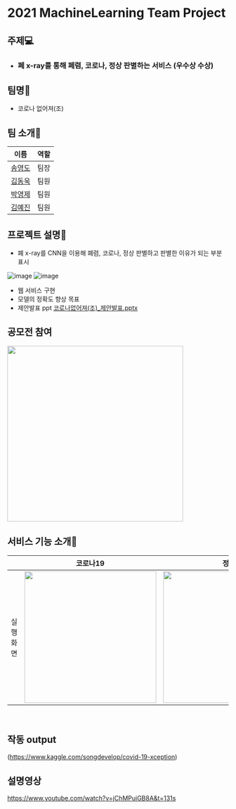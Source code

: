 # 2021 MachineLearning Team Project

## 주제💻
- ### 폐 x-ray를 통해 폐렴, 코로나, 정상 판별하는 서비스 (우수상 수상)

## 팀명🥼
- 코로나 없어져(조)

## 팀 소개🤴
|이름|역할|
|-----|----|
|[송영도](https://github.com/0csong)|팀장|
|[김동욱](https://github.com/DongwookKim0823)|팀원|
|[박영제](https://github.com/parky-j)|팀원|
|[김예진](https://github.com/YaejinK)|팀원|

## 프로젝트 설명💬
- 폐 x-ray를 CNN을 이용해 폐렴, 코로나, 정상 판별하고 판별한 이유가 되는 부분 표시

![image](https://user-images.githubusercontent.com/71435571/141249793-f2ae101d-3e9d-4943-bbfd-3a49ac511a7c.png)
![image](https://user-images.githubusercontent.com/71435571/141249858-28f3482a-a7cc-4497-8294-b9d3b6c0d9d5.png)
- 웹 서비스 구현
- 모델의 정확도 향상 목표
- 제안발표 ppt
[코로나없어져(조)_제안발표.pptx](https://github.com/0csong/MachineLearningTP/files/7518228/_.pptx)

## 공모전 참여
<img src="https://user-images.githubusercontent.com/71435571/141255403-1ae5f195-3cc9-4fd4-93bb-a879727d5686.jpg" width="400">


## 서비스 기능 소개📃

|          |                        코로나19                        |                        정상                        |                    폐렴                     |
| :------: | :----------------------------------------------------------: | :----------------------------------------------------------: | :----------------------------------------------------------: |
| 실행화면 | <img width="300" src="https://user-images.githubusercontent.com/74606041/141777380-92400988-cc19-4f9a-80f4-1a80052386f7.gif"> | <img width="300" src="https://user-images.githubusercontent.com/74606041/141777724-c9633bf3-8ac5-4ddb-8f0f-71fc4bfabfef.gif"> | <img width="300" src="https://user-images.githubusercontent.com/74606041/141777891-34c07a21-79ab-4fbf-a194-367140e0132d.gif"> |

<br>

## 작동 output
(https://www.kaggle.com/songdevelop/covid-19-xception)

## 설명영상
https://www.youtube.com/watch?v=jChMPuiGB8A&t=131s

